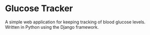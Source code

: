 Glucose Tracker
===============

A simple web application for keeping tracking of blood glucose levels.  Written in Python using the Django framework.
